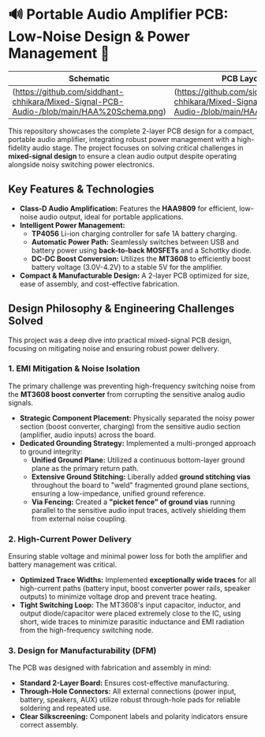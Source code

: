 # 🔊 Portable Audio Amplifier PCB: Low-Noise Design & Power Management 🔋

| Schematic | PCB Layout | Fabricated PCB |
|----------|-------------|----------------|
| (https://github.com/siddhant-chhikara/Mixed-Signal-PCB-Audio-/blob/main/HAA%20Schema.png)| (https://github.com/siddhant-chhikara/Mixed-Signal-PCB-Audio-/blob/main/HAA%20PCB.png) | (https://github.com/siddhant-chhikara/Mixed-Signal-PCB-Audio-/blob/main/HAA%20fab%20FRONT.jpg) |

This repository showcases the complete 2-layer PCB design for a compact, portable audio amplifier, integrating robust power management with a high-fidelity audio stage. The project focuses on solving critical challenges in **mixed-signal design** to ensure a clean audio output despite operating alongside noisy switching power electronics.

## **Key Features & Technologies**

* **Class-D Audio Amplification:** Features the **HAA9809** for efficient, low-noise audio output, ideal for portable applications.
* **Intelligent Power Management:**
    * **TP4056** Li-ion charging controller for safe 1A battery charging.
    * **Automatic Power Path:** Seamlessly switches between USB and battery power using **back-to-back MOSFETs** and a Schottky diode.
    * **DC-DC Boost Conversion:** Utilizes the **MT3608** to efficiently boost battery voltage (3.0V-4.2V) to a stable 5V for the amplifier.
* **Compact & Manufacturable Design:** A 2-layer PCB optimized for size, ease of assembly, and cost-effective fabrication.

## **Design Philosophy & Engineering Challenges Solved**

This project was a deep dive into practical mixed-signal PCB design, focusing on mitigating noise and ensuring robust power delivery.

### **1. EMI Mitigation & Noise Isolation**

The primary challenge was preventing high-frequency switching noise from the **MT3608 boost converter** from corrupting the sensitive analog audio signals.

* **Strategic Component Placement:** Physically separated the noisy power section (boost converter, charging) from the sensitive audio section (amplifier, audio inputs) across the board.
* **Dedicated Grounding Strategy:** Implemented a multi-pronged approach to ground integrity:
    * **Unified Ground Plane:** Utilized a continuous bottom-layer ground plane as the primary return path.
    * **Extensive Ground Stitching:** Liberally added **ground stitching vias** throughout the board to "weld" fragmented ground plane sections, ensuring a low-impedance, unified ground reference.
    * **Via Fencing:** Created a **"picket fence" of ground vias** running parallel to the sensitive audio input traces, actively shielding them from external noise coupling.

### **2. High-Current Power Delivery**

Ensuring stable voltage and minimal power loss for both the amplifier and battery management was critical.

* **Optimized Trace Widths:** Implemented **exceptionally wide traces** for all high-current paths (battery input, boost converter power rails, speaker outputs) to minimize voltage drop and prevent trace heating.
* **Tight Switching Loop:** The MT3608's input capacitor, inductor, and output diode/capacitor were placed extremely close to the IC, using short, wide traces to minimize parasitic inductance and EMI radiation from the high-frequency switching node.

### **3. Design for Manufacturability (DFM)**

The PCB was designed with fabrication and assembly in mind:

* **Standard 2-Layer Board:** Ensures cost-effective manufacturing.
* **Through-Hole Connectors:** All external connections (power input, battery, speakers, AUX) utilize robust through-hole pads for reliable soldering and repeated use.
* **Clear Silkscreening:** Component labels and polarity indicators ensure correct assembly.

